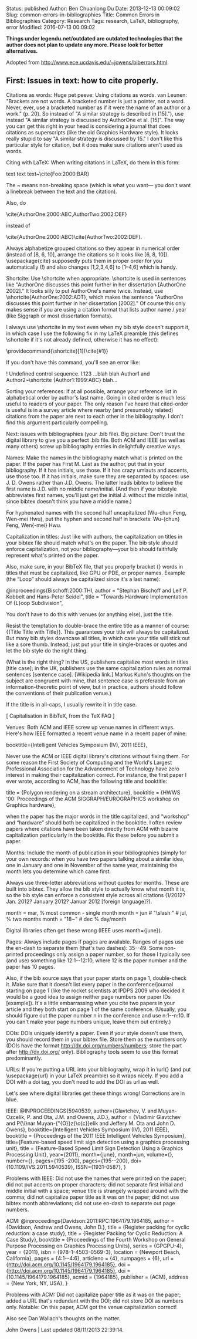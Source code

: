 Status: published
Author: Ben Chuanlong Du
Date: 2013-12-13 00:09:02
Slug: common-errors-in-bibliographies
Title: Common Errors in Bibliographies
Category: Research
Tags: research, LaTeX, bibliography, error
Modified: 2016-07-13 00:09:02

**Things under legendu.net/outdated are outdated technologies that the author does not plan to update any more. Please look for better alternatives.**
 


Adopted from <http://www.ece.ucdavis.edu/~jowens/biberrors.html>.

## First: Issues in text: how to cite properly.

Citations as words: Huge pet peeve: Using citations as words. 
van Leunen: "Brackets are not words. 
A bracketed number is just a pointer, not a word. 
Never, ever, use a bracketed number as if it were the name of an author or a work." (p. 20). 
So instead of "A similar strategy is described in [15]."), 
use instead "A similar strategy is discussed by AuthorOne et al. [15]". 
The way you can get this right in your head is considering a journal 
that does citations as superscripts (like the old Graphics Hardware style). 
It looks really stupid to say "A similar strategy is discussed by 15." 
I don't like this particular style for citation, 
but it does make sure citations aren't used as words.

Citing with LaTeX: When writing citations in LaTeX, do them in this form:

text text text~\cite{Foo:2000:BAR}

The ~ means non-breaking space (which is what you want—
you don't want a linebreak between the text and the citation).

Also, do

\cite{AuthorOne:2000:ABC,AuthorTwo:2002:DEF}

instead of

\cite{AuthorOne:2000:ABC}\cite{AuthorTwo:2002:DEF}.

Always alphabetize grouped citations so they appear in numerical order (instead of [8, 6, 10], 
arrange the citations so it looks like [6, 8, 10]). 
\usepackage{cite} supposedly puts them in proper order for you automatically (!) 
and also changes [1,2,3,4,6] to [1–4,6] which is handy.

Shortcite: Use \shortcite when appropriate. 
\shortcite is used in sentences like "AuthorOne discusses this point 
further in her dissertation [AuthorOne 2002]." 
It looks silly to put AuthorOne's name twice. 
Instead, use \shortcite{AuthorOne:2002:AOT}, 
which makes the sentence "AuthorOne discusses this point further in her dissertation [2002]." 
Of course this only makes sense if you are using a citation format 
that lists author name / year (like Siggraph or most dissertation formats).

I always use \shortcite in my text even when my bib style doesn't support it, 
in which case I use the following fix in my LaTeX preamble (this defines \shortcite if it's not already defined, otherwise it has no effect):

\providecommand{\shortcite}[1]{\cite{#1}}

If you don't have this command, you'll see an error like:

! Undefined control sequence.
l.123 ...blah blah Author1 and Author2~\shortcite {Author1:1999:ABC} blah...

Sorting your references: If at all possible, arrange your reference list in alphabetical order by author's last name. Going in cited order is much less useful to readers of your paper. The only reason I've heard that cited-order is useful is in a survey article where nearby (and presumably related) citations from the paper are next to each other in the bibliography. I don't find this argument particularly compelling.

Next: issues with bibliographies (your .bib file). Big picture: Don't trust the digital library to give you a perfect .bib file. Both ACM and IEEE (as well as many others) screw up bibliography entries in delightfully creative ways.

Names: Make the names in the bibliography match what is printed on the paper. If the paper has First M. Last as the author, put that in your bibliography. If it has initials, use those. If it has crazy umlauts and accents, use those too. If it has initials, make sure they are separated by spaces: use J. D. Owens rather than J.D. Owens. The latter leads bibtex to believe the first name is J.D. with no middle name/initial. (And then if your bibstyle abbreviates first names, you'll just get the initial J. without the middle initial, since bibtex doesn't think you have a middle name.)

For hyphenated names with the second half uncapitalized (Wu-chun Feng, Wen-mei Hwu), put the hyphen and second half in brackets: Wu-{chun} Feng, Wen{-mei} Hwu.

Capitalization in titles: Just like with authors, the capitalization on titles in your bibtex file should match what's on the paper. The bib style should enforce capitalization, not your bibliography—your bib should faithfully represent what's printed on the paper.

Also, make sure, in your BibTeX file, that you properly bracket {} words in titles that must be capitalized, like GPU or PDE, or proper names. Example (the “Loop” should always be capitalized since it's a last name):

@inproceedings{Bischoff:2000:THI,
author = "Stephan Bischoff and Leif P. Kobbelt and Hans-Peter Seidel",
title = "Towards Hardware Implementation Of {L}oop Subdivision",

You don't have to do this with venues (or anything else), just the title.

Resist the temptation to double-brace the entire title as a manner of course: {{Title Title with Title}}. This guarantees your title will always be capitalized. But many bib styles downcase all titles, in which case your title will stick out like a sore thumb. Instead, just put your title in single-braces or quotes and let the bib style do the right thing.

(What is the right thing? In the US, publishers capitalize most words in titles [title case]; in the UK, publishers use the same capitalization rules as normal sentences [sentence case]. [Wikipedia link.] Markus Kuhn's thoughts on the subject are congruent with mine, that sentence case is preferable from an information-theoretic point of view, but in practice, authors should follow the conventions of their publication venue.)

If the title is in all-caps, I usually rewrite it in title case.

[ Capitalisation in BibTeX, from the TeX FAQ ]

Venues: Both ACM and IEEE screw up venue names in different ways. Here's how IEEE formatted a recent venue name in a recent paper of mine:

booktitle={Intelligent Vehicles Symposium (IV), 2011 IEEE},

Never use the ACM or IEEE digital library's citations without fixing them. For some reason the First Society of Computing and the World's Largest Professional Association for the Advancement of Technology have zero interest in making their capitalization correct. For instance, the first paper I ever wrote, according to ACM, has the following title and booktitle:

title = {Polygon rendering on a stream architecture},
booktitle = {HWWS '00: Proceedings of the ACM SIGGRAPH/EUROGRAPHICS workshop on Graphics hardware},

when the paper has the major words in the title capitalized, and “workshop” and “hardware” should both be capitalized in the booktitle. I often review papers where citations have been taken directly from ACM with bizarre capitalization particularly in the booktitle. Fix these before you submit a paper.

Months: Include the month of publication in your bibliographies (simply for your own records: when you have two papers talking about a similar idea, one in January and one in November of the same year, maintaining the month lets you determine which came first.

Always use three-letter abbreviations without quotes for months. These are built into bibtex. They allow the bib style to actually know what month it is, so the bib style can enforce a consistent style across all citations (1/2012? Jan. 2012? January 2012? Januar 2012 [foreign language]?).

month = mar, % most common - single month
month = jun # "\slash " # jul, % two months
month = "18~" # dec % day/month

Digital libraries often get these wrong (IEEE uses month={june}).

Pages: Always include pages if pages are available. Ranges of pages use the en-dash to separate them (that's two dashes): 35--49. Some non-printed proceedings only assign a paper number, so for those I typically see (and use) something like 12:1--12:10, where 12 is the paper number and the paper has 10 pages.

Also, if the bib source says that your paper starts on page 1, double-check it. Make sure that it doesn't list every paper in the conference/journal starting on page 1 (like the rocket scientists at IPDPS 2009 who decided it would be a good idea to assign neither page numbers nor paper IDs [example]). It's a little embarrassing when you cite two papers in your article and they both start on page 1 of the same conference. (Usually, you should figure out the paper number n in the conference and use n:1--n:10. If you can't make your page numbers unique, leave them out entirely.)

DOIs: DOIs uniquely identify a paper. Even if your style doesn't use them, you should record them in your bibtex file. Store them as the numbers only (DOIs have the format http://dx.doi.org/numbers/numbers; store the part after http://dx.doi.org/ only). Bibliography tools seem to use this format predominantly.

URLs: If you're putting a URL into your bibliography, wrap it in \url{} (and put \usepackage{url} in your LaTeX preamble) so it wraps nicely. If you add a DOI with a doi tag, you don't need to add the DOI as url as well.

Let's see where digital libraries get these things wrong! Corrections are in blue.

IEEE:
@INPROCEEDINGS{5940539,
author={Glavtchev, V. and Muyan-Ozcelik, P. and Ota, J.M. and Owens, J.D.},
author = {Vladimir Glavtchev and P{\i}nar Muyan-{\"{O}}z{\c{c}}elik and Jeffery M. Ota and John D. Owens},
booktitle={Intelligent Vehicles Symposium (IV), 2011 IEEE},
booktitle = {Proceedings of the 2011 IEEE Intelligent Vehicles Symposium},
title={Feature-based speed limit sign detection using a graphics processing unit},
title = {Feature-Based Speed Limit Sign Detection Using a Graphics Processing Unit},
year={2011},
month={june},
month=jun,
volume={},
number={},
pages={195 -200},
pages={195--200},
doi={10.1109/IVS.2011.5940539},
ISSN={1931-0587},
}

Problems with IEEE: Did not use the names that were printed on the paper; did not put accents on proper characters; did not separate first initial and middle initial with a space; venue title is strangely wrapped around with the comma; did not capitalize paper title as it was on the paper; did not use bibtex month abbreviations; did not use en-dash to separate out page numbers.

ACM:
@inproceedings{Davidson:2011:RPC:1964179.1964185,
author = {Davidson, Andrew and Owens, John D.},
title = {Register packing for cyclic reduction: a case study},
title = {Register Packing for Cyclic Reduction: A Case Study},
booktitle = {Proceedings of the Fourth Workshop on General Purpose Processing on Graphics Processing Units},
series = {GPGPU-4},
year = {2011},
isbn = {978-1-4503-0569-3},
location = {Newport Beach, California},
pages = {4:1--4:6},
articleno = {4},
numpages = {6},
url = {http://doi.acm.org/10.1145/1964179.1964185},
doi = {http://doi.acm.org/10.1145/1964179.1964185},
doi = {10.1145/1964179.1964185},
acmid = {1964185},
publisher = {ACM},
address = {New York, NY, USA},
}

Problems with ACM: Did not capitalize paper title as it was on the paper; added a URL that's redundant with the DOI; did not store DOI as numbers only. Notable: On this paper, ACM got the venue capitalization correct!

Also see Dan Wallach's thoughts on the matter.

John Owens | Last updated 08/11/2013 22:39:14.

